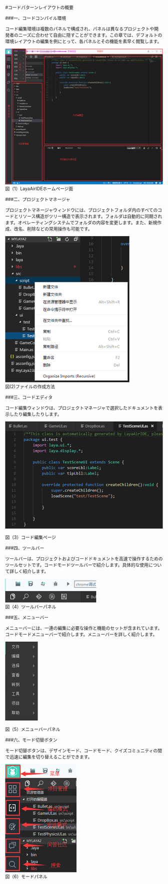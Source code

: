 #コードパターンレイアウトの概要



 



###一、コードコンパイル環境

コード編集環境は複数のパネルで構成され、パネルは異なるプロジェクトや開発者のニーズに合わせて自由に隠すことができます。この章では、デフォルトの環境レイアウトの編集を例にとって、各パネルとその機能を素早く閲覧します。

![blob.png](img/1.png)<br/>
図（1）LayaAirIDEホームページ面



###二、プロジェクトマネージャ

プロジェクトマネージャウィンドウには、プロジェクトフォルダ内のすべてのコードとリソース構造がツリー構造で表示されます。フォルダは自動的に同期されます。オペレーティングシステムでフォルダの内容を変更します。また、新規作成、改名、削除などの常用操作も可能です。

![blob.png](img/2.png)<br/>
図(2)ファイルの作成方法



 



###三、コードエディタ

コード編集ウィンドウは、プロジェクトマネージャで選択したドキュメントを表示したり編集したりします。

![blob.png](img/3.png)<br/>

図（3）コード編集ページ



###四、ツールバー

ツールバーは、プロジェクトおよびコードドキュメントを高速で操作するためのツールセットです。コードモードツールバーで紹介します。具体的な使用について詳しく紹介します。



 ![blob.png](img/4.png)<br/>
図（4）ツールバーパネル



 







###五、メニューバー

メニューバーには、一連の編集に必要な操作と機能のセットが含まれています。コードモードメニューバーで紹介します。メニューバーを詳しく紹介します。

![blob.png](img/5.png)<br/>

図（5）メニューバーパネル



 







###六、モード切替ボタン

モード切替ボタンは、デザインモード、コードモード、クイズコミュニティの間で迅速に編集を切り替えることができます。

![blob.png](img/6.png)<br/>
図（6）モードパネル